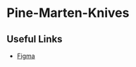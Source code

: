 # Pine-Marten-Knives

## Useful Links

- [Figma](https://www.figma.com/design/T1wDCMEzccneZTvb3ijgSy/noževi?node-id=0-1&t=eG0ncMM8eOOYBcDa-1)

